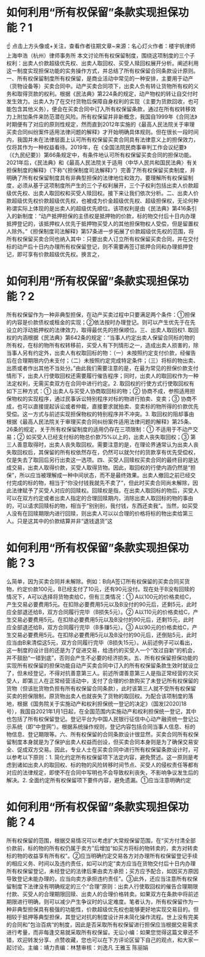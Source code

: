 # 如何利用“所有权保留”条款实现担保功能？1

☝ 点击上方头像或+关注，查看作者往期文章~来源：名心灯火作者：楼宇帆律师 上海申浩（杭州）律师事务所 本文讨论所有权保留制度，围绕这项制度的三个子权利：出卖人价款超级优先权、出卖人取回权、买受人赎回权展开分析。阐述利用这一制度实现担保功能的实务操作方式，并总结了所有权保留合同条款设计原则。一、所有权保留制度所有权保留，是商业活动中常见的一种安排，主要用于动产（货物设备等）买卖合同中。动产买卖合同项下，出卖人负有转让货物所有权的义务和取得货款的权利。根据《民法典》第224条的规定，动产物权的转让自交付时发生效力。出卖人为了在交付货物后保障自身权利的实现（主要为货款回收，也可能包含其他义务），便会在买卖合同中订入所有权保留条款，通过在所有权转移效力上附加条件来防范潜在风险。所有权保留并非新概念，我国自1999年《合同法》时期便有了对应的原则性规定，然而直到2012年实施的《最高人民法院关于审理买卖合同纠纷案件适用法律问题的解释》才开始明确具体规则。但在很长一段时间内，我国并未在法律层面上认可所有权保留买卖合同具有法律意义上的担保效力，仅将其作为一种权益看待。2019年，在《全国法院民商事审判工作会议纪要》（《九民纪要》）第66条规定中，有条件地认可所有权保留买卖合同的担保功能。2021年后，《民法典》和《最高人民法院关于适用〈中华人民共和国民法典〉有关担保制度的解释》（下称“《担保制度司法解释》”）完善了所有权保留买卖制度，并明确了所有权保留制度具有非典型担保的法律地位和效力。要理解所有权保留制度，必须从基于这项制度所产生的三个子权利展开，三个子权利包括出卖人价款超级优先权、出卖人取回权和买受人赎回权。接下来让我们依次分析。二、出卖人价款超级优先权价款超级优先权，也被成为价金超级优先权、超级担保权，无论何种称谓实际上体现的是出卖人的超级优先顺位。该项权利是由《民法典》第416条引入的新制度：“动产抵押担保的主债权是抵押物的价款，标的物交付后十日内办理抵押登记的，该抵押权人优先于抵押物买受人的其他担保物权人受偿，但是留置权人除外。”《担保制度司法解释》第57条进一步拓展了价款超级优先权的范围，将所有权保留买卖合同也纳入其中：只要出卖人订立所有权保留买卖合同，并在交付标的动产后十日内办理所有权保留登记，则不需要再签订抵押合同和办理抵押登记，即可享有价款超级优先权。换言之，

# 如何利用“所有权保留”条款实现担保功能？2

所有权保留作为一种非典型担保，在动产买卖过程中只要满足两个条件：①担保的内容是价款债权或租金的实现；②依法按时办理登记。则可以产生优先于在先设立的浮动抵押权的法律效力，取得最优先的担保顺位。三、出卖人取回权1. 取回权的内涵根据《民法典》第642条的规定：“当事人约定出卖人保留合同标的物的所有权，在标的物所有权转移前，买受人有下列情形之一，造成出卖人损害的，除当事人另有约定外，出卖人有权取回标的物：（一）未按照约定支付价款，经催告后在合理期限内仍未支付；（二）未按照约定完成特定条件；（三）将标的物出卖、出质或者作出其他不当处分。”由此我们需要注意的是，在最为常见的担保价款支付情形下，出卖人行使取回权还需要履行催告程序；同时，出卖人的取回权作为一种法定权利，无需买卖双方在合同中进行约定。2. 取回权的行使方式行使取回权有如下三种方式：① 出卖人与买受人协商取回标的物；② 协商不成，参照适用担保物权的实现程序，通过民事诉讼特别程序对标的物进行拍卖、变卖；③ 协商不成，也可以直接提起诉讼或者仲裁，直接要求就拍卖、变卖标的物所得的价款优先受偿。这一方式与前述实现担保物权的特别程序并不冲突。3. 取回权的阻却事由根据《最高人民法院关于审理买卖合同纠纷案件适用法律问题的解释》第25条、26条的规定，关于所有权保留制度的适用仍存在三项限制：① 不适用于不动产交易；② 如买受人已经支付标的物总价款75%以上的，出卖人丧失取回权；③ 第三人善意取得时，出卖人丧失取回权。需要注意的是，在理论界通常认为出卖人丧失取回权后，其保留的所有权依然存在，仍然可以就欠付的货款享有优先受偿权，仅是失去了取回后另行出卖这一选项。四、买受人回赎权买卖合同的最终目的是达成交易，出卖人取得价款，买受人取得货物。因此，取回权的行使内涵仍然是“担保”，所以应当被理解成一种中间状态，而不是最终效果。出卖人撤回之前已经交付完成的标的物，相当于“你没付钱我就先不卖了”，但此时买卖合同尚未解除，因此法律赋予了买受人对应的回赎权。回赎权是指，在出卖人取回标的物后，买受人可以在双方约定或者出卖人指定的合理回赎期内，消除出卖人取回标的物的事由的，可以请求回赎标的物，相当于“别别别，我付钱，东西还卖我”。当然，如买受人没有在回赎期限内进行回赎，则出卖人可以以合理的价格将标的物出卖给第三人。只是这其中的价款结算并非“退钱退货”这

# 如何利用“所有权保留”条款实现担保功能？3

么简单，因为买卖合同并未解除。例如：B向A签订所有权保留的买卖合同买货物，约定价款100元，B已经支付了10元，还有90元没付。现在处于B没有回赎的情况下，A可以选择将货物卖给C，但有三类情况：① A以100元的价格卖给C，产生交易必要费用5元。在扣除必要费用5元以及B没付的90元后，还剩5元，此时应全部退还给B，双方合同履行完毕（B损失5元）。② A以110元的价格卖给C，产生交易必要费用5元。在扣除必要费用5元以及B没付的90元后，还剩15元，此时应全部退还给B，双方合同履行完毕（B多赚5元）。③ A以90元的价格卖给C，产生交易必要费用5元。在扣除必要费用5元以及B没付的90元后，还倒贴5元，此时应当由B来清偿这5元，双方合同履行完毕（B损失15元）。从前述例子可以看出，这一制度的设计目的还是为了促进交易，给违约的买受人一个“改过自新”的机会，并不鼓励“一错到底”，否则会产生不必要的经济损失。五、所有权保留担保功能的实现所有权保留的担保功能自动产买卖合同中订入的所有权保留条款生效时就设立了，但未经登记，不得对抗善意第三人。前述所谓善意第三人是指正常经营的次买受人，即第三人在正常经营活动中，支付了合理的价款购买了未登记所有权保留的货物（但该批货物负担有所有权保留合同条款），此时该第三人就不受所有权保留买卖的担保限制，原货物出卖人也就丧失了货物的取回权。为配合该项制度的落地，根据《国务院关于实施动产和权利担保统一登记的决定》（国发[2020]18号），我国自2021年1月1日起，在全国范围内实施动产和权利担保统一登记，其中也包括了所有权保留登记。登记平台为中国人民银行征信中心动产融资统一登记公示系统（即“中登网”）。根据系统操作规则，登记内容包括合同当事人信息、标的物信息、登记期限等。六、所有权保留的合同条款设计很显然，买卖合同所有权保留制度本身就是为了保护出卖人权益而创设，但买卖合同本身则是为了确保交易安全、促成双方交易。因此，专业人士在买卖合同中进行所有权保留条款设计时，可以参考以下原则：1. 简化约定所有权保留项下法定内容，避免赘述。这一原则是考虑到诸如出卖人的取回权、标的物的风险转移时间节点、买受人的侵权责任等都有对应的法律规定，即使不在合同中写明也不会导致权利丧失，不影响争议发生后的解决。2. 全面约定所有权保留项下要件内容，避免遗漏。①应当注意明确约定

# 如何利用“所有权保留”条款实现担保功能？4

所有权保留的范围，根据交易情况可以考虑扩大常规保留范围，在“买方付清全部价款前，标的物的所有权仍属于卖方”后增加“如买方将标的物转卖的，卖方对转卖标的物的收益享有所有权”。②应当明确约定交易各方对办理所有权保留登记手续的相应义务、时间以及违约责任，如可以约定“卖方应当在货物交付后十日内办理所有权保留登记，未经登记的法律后果由卖方承担；买方应予配合，如因买方原因导致登记未能办理的，应当向卖方承担违约责任”。③此外，还应当注意所有权保留制度下法律没有明确规定的三个“合理”原则：出卖人行使取回权的催告合理期限付款、买受人的合理期限回赎、出卖人的合理价格转卖。如果双方在条款中将前述期限进行明确，则可以减少产生争议时的认定难度。笔者认为，所有权保留作为一种非典型担保具有极强的功能性，价款超级优先权也能够更好地实现交易目的。但相较于抵押等典型担保，其登记对抗的制度设计并未简化操作流程。世上没有完美的合同和”包治百病“的制度，因此是否采取所有权保留进行担保应当根据交易需求进行考量，而非每逢交易就采取所有权保留。无讼小编：如果您觉得这篇文章还不错，欢迎转发分享、点赞收藏，您也可以在下方评论区留下自己的观点，和大家一起讨论。主编：靖力责编：林慧审核：刘逸凡 王雅玉 陈丽娟


